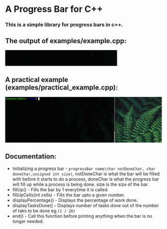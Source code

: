 # A Progress Bar for C++

### This is a simple library for progress bars in c++.

## The output of examples/example.cpp:
![](gifs/example.gif)

## A practical example (examples/practical_example.cpp):
![](gifs/practical-example.gif)

## Documentation:

- Initializing a progress bar - `progressBar name(char notDoneChar, char doneChar,unsigned int size)`, notDoneChar is what the bar will be filled with before it starts to do a process, doneChar is what the progress bar will fill up while a process is being done. size is the size of the     bar.
- fillUp() - Fills the bar by 1 everytime it is called.
- fillUpCells(int cells) - Fills the bar upto a given number.
- displayPercentage() - Displays the percentage of work done.
- displayTasksDone() - Displays number of tasks done out of the number of taks to be done eg.`(1 / 28)`
- end() - Call this function before printing anything when the bar is no longer needed.
